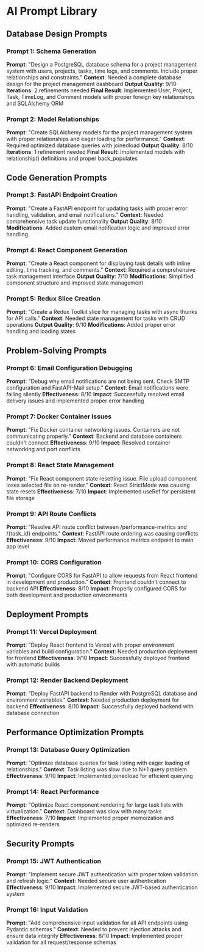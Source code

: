 # AI Prompt Library

## Database Design Prompts

### Prompt 1: Schema Generation
**Prompt**: "Design a PostgreSQL database schema for a project management system with users, projects, tasks, time logs, and comments. Include proper relationships and constraints."
**Context**: Needed a complete database design for the project management dashboard
**Output Quality**: 9/10
**Iterations**: 2 refinements needed
**Final Result**: Implemented User, Project, Task, TimeLog, and Comment models with proper foreign key relationships and SQLAlchemy ORM

### Prompt 2: Model Relationships
**Prompt**: "Create SQLAlchemy models for the project management system with proper relationships and eager loading for performance."
**Context**: Required optimized database queries with joinedload
**Output Quality**: 8/10
**Iterations**: 1 refinement needed
**Final Result**: Implemented models with relationship() definitions and proper back_populates

## Code Generation Prompts

### Prompt 3: FastAPI Endpoint Creation
**Prompt**: "Create a FastAPI endpoint for updating tasks with proper error handling, validation, and email notifications."
**Context**: Needed comprehensive task update functionality
**Output Quality**: 8/10
**Modifications**: Added custom email notification logic and improved error handling

### Prompt 4: React Component Generation
**Prompt**: "Create a React component for displaying task details with inline editing, time tracking, and comments."
**Context**: Required a comprehensive task management interface
**Output Quality**: 7/10
**Modifications**: Simplified component structure and improved state management

### Prompt 5: Redux Slice Creation
**Prompt**: "Create a Redux Toolkit slice for managing tasks with async thunks for API calls."
**Context**: Needed state management for tasks with CRUD operations
**Output Quality**: 9/10
**Modifications**: Added proper error handling and loading states

## Problem-Solving Prompts

### Prompt 6: Email Configuration Debugging
**Prompt**: "Debug why email notifications are not being sent. Check SMTP configuration and FastAPI-Mail setup."
**Context**: Email notifications were failing silently
**Effectiveness**: 8/10
**Impact**: Successfully resolved email delivery issues and implemented proper error handling

### Prompt 7: Docker Container Issues
**Prompt**: "Fix Docker container networking issues. Containers are not communicating properly."
**Context**: Backend and database containers couldn't connect
**Effectiveness**: 9/10
**Impact**: Resolved container networking and port conflicts

### Prompt 8: React State Management
**Prompt**: "Fix React component state resetting issue. File upload component loses selected file on re-render."
**Context**: React StrictMode was causing state resets
**Effectiveness**: 7/10
**Impact**: Implemented useRef for persistent file storage

### Prompt 9: API Route Conflicts
**Prompt**: "Resolve API route conflict between /performance-metrics and /{task_id} endpoints."
**Context**: FastAPI route ordering was causing conflicts
**Effectiveness**: 9/10
**Impact**: Moved performance metrics endpoint to main app level

### Prompt 10: CORS Configuration
**Prompt**: "Configure CORS for FastAPI to allow requests from React frontend in development and production."
**Context**: Frontend couldn't connect to backend API
**Effectiveness**: 8/10
**Impact**: Properly configured CORS for both development and production environments

## Deployment Prompts

### Prompt 11: Vercel Deployment
**Prompt**: "Deploy React frontend to Vercel with proper environment variables and build configuration."
**Context**: Needed production deployment for frontend
**Effectiveness**: 9/10
**Impact**: Successfully deployed frontend with automatic builds

### Prompt 12: Render Backend Deployment
**Prompt**: "Deploy FastAPI backend to Render with PostgreSQL database and environment variables."
**Context**: Needed production deployment for backend
**Effectiveness**: 8/10
**Impact**: Successfully deployed backend with database connection

## Performance Optimization Prompts

### Prompt 13: Database Query Optimization
**Prompt**: "Optimize database queries for task listing with eager loading of relationships."
**Context**: Task listing was slow due to N+1 query problem
**Effectiveness**: 9/10
**Impact**: Implemented joinedload for efficient querying

### Prompt 14: React Performance
**Prompt**: "Optimize React component rendering for large task lists with virtualization."
**Context**: Dashboard was slow with many tasks
**Effectiveness**: 7/10
**Impact**: Implemented proper memoization and optimized re-renders

## Security Prompts

### Prompt 15: JWT Authentication
**Prompt**: "Implement secure JWT authentication with proper token validation and refresh logic."
**Context**: Needed secure user authentication
**Effectiveness**: 9/10
**Impact**: Implemented secure JWT-based authentication system

### Prompt 16: Input Validation
**Prompt**: "Add comprehensive input validation for all API endpoints using Pydantic schemas."
**Context**: Needed to prevent injection attacks and ensure data integrity
**Effectiveness**: 8/10
**Impact**: Implemented proper validation for all request/response schemas 
